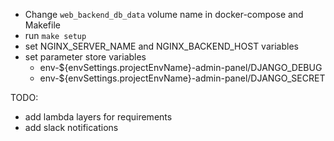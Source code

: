 - Change `web_backend_db_data` volume name in docker-compose and Makefile
- run `make setup`
- set NGINX_SERVER_NAME and NGINX_BACKEND_HOST variables
- set parameter store variables
    * env-${envSettings.projectEnvName}-admin-panel/DJANGO_DEBUG
    * env-${envSettings.projectEnvName}-admin-panel/DJANGO_SECRET
    
TODO: 
- add lambda layers for requirements
- add slack notifications
